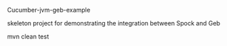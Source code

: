Cucumber-jvm-geb-example

skeleton project for demonstrating the integration between Spock and Geb

mvn clean test